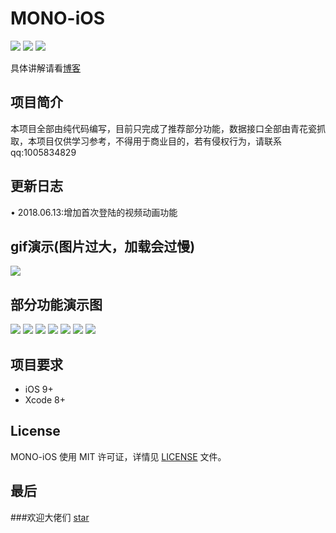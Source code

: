 
# MONO-iOS
![](https://img.shields.io/badge/platform-iOS-red.svg) ![](https://img.shields.io/badge/language-Objective--C-orange.svg)
![](https://img.shields.io/badge/license-MIT%20License-brightgreen.svg)

具体讲解请看[博客](https://www.jianshu.com/p/8b66d63abe1d)
## 项目简介
  本项目全部由纯代码编写，目前只完成了推荐部分功能，数据接口全部由青花瓷抓取，本项目仅供学习参考，不得用于商业目的，若有侵权行为，请联系 qq:1005834829
  
## 更新日志
   • 2018.06.13:增加首次登陆的视频动画功能
   ## gif演示(图片过大，加载会过慢)
   ![](https://upload-images.jianshu.io/upload_images/1220329-a3ad250046850566.gif?imageMogr2/auto-orient/strip) 

## 部分功能演示图

![](https://upload-images.jianshu.io/upload_images/1220329-5f0f6d99bbf58f27.gif?imageMogr2/auto-orient/strip)
![](https://upload-images.jianshu.io/upload_images/1220329-2735d6351b871021.gif?imageMogr2/auto-orient/strip)
![](https://upload-images.jianshu.io/upload_images/1220329-67447b4994cf5088.gif?imageMogr2/auto-orient/strip)
![](https://upload-images.jianshu.io/upload_images/1220329-766d356d721180c4.gif?imageMogr2/auto-orient/strip)
![](https://upload-images.jianshu.io/upload_images/1220329-c286766f9ea015e0.gif?imageMogr2/auto-orient/strip)
![](https://upload-images.jianshu.io/upload_images/1220329-ab9663a82c725221.gif?imageMogr2/auto-orient/strip)
![](https://upload-images.jianshu.io/upload_images/1220329-da8253523f3b3a5c.gif?imageMogr2/auto-orient/strip)
## 项目要求
* iOS 9+
* Xcode 8+
## License
MONO-iOS 使用 MIT 许可证，详情见 [LICENSE](LICENSE) 文件。
## 最后
###欢迎大佬们 [star](https://github.com/xumaohuai/MONO)
